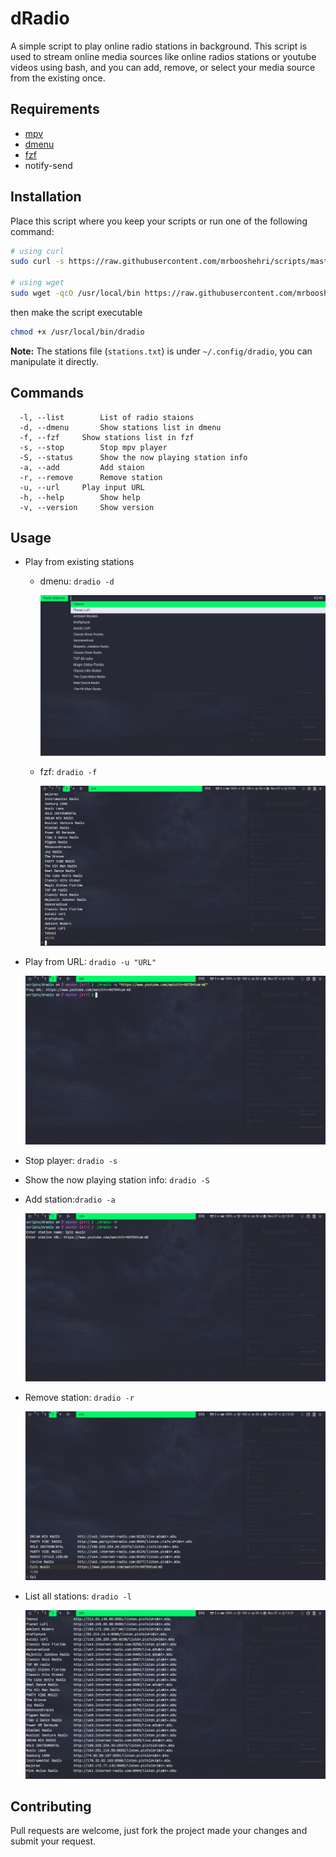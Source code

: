 # dRadio
A simple script to play online radio stations in background. This script is used to stream online media sources like online radios stations or youtube videos using bash, and you can add, remove, or select your media source from the existing once. 

## Requirements
- [mpv](https://mpv.io/)
- [dmenu](https://tools.suckless.org/dmenu/)
- [fzf](https://github.com/junegunn/fzf)
- notify-send

## Installation
Place this script where you keep your scripts or run one of the following command:
```bash
# using curl
sudo curl -s https://raw.githubusercontent.com/mrbooshehri/scripts/master/dradio/dradio.sh > /usr/local/bin/dradio

# using wget
sudo wget -qcO /usr/local/bin https://raw.githubusercontent.com/mrbooshehri/scripts/master/dradio/dradio.sh
```
then make the script executable
```bash
chmod +x /usr/local/bin/dradio
```
**Note:** The stations file (```stations.txt```) is under ```~/.config/dradio```, you can manipulate it directly.

## Commands
```
  -l, --list		List of radio staions
  -d, --dmenu		Show stations list in dmenu
  -f, --fzf		Show stations list in fzf
  -s, --stop		Stop mpv player
  -S, --status		Show the now playing station info
  -a, --add 		Add staion
  -r, --remove		Remove station
  -u, --url		Play input URL
  -h, --help		Show help
  -v, --version		Show version
```

## Usage
* Play from existing stations
	* dmenu: ```dradio -d```
 
		![dmenu](./screenshots/dmenu.png) 
 
	* fzf: ```dradio -f```
		
		![fzf](./screenshots/fzf.png) 
		
* Play from URL: ```dradio -u "URL"```
	
	![url](./screenshots/play_url.png) 

* Stop player: ```dradio -s```
 
* Show the now playing station info: ```dradio -S```
	
* Add station:```dradio -a```

	![add](./screenshots/station_add.png) 
	
* Remove station: ```dradio -r```

	![remove](./screenshots/station_remove.png) 

* List all stations: ```dradio -l```

	![list](./screenshots/stations_list.png) 
	
## Contributing
Pull requests are welcome, just fork the project made your changes and submit your request.
